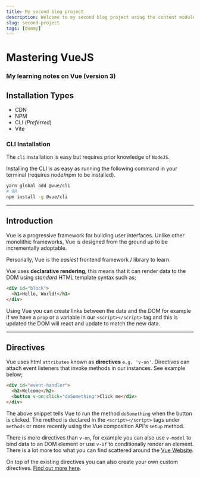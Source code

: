 ```yaml
---
title: My second blog project
description: Welcome to my second blog project using the content module.
slug: second-project
tags: [dummy]
---
```


# Mastering VueJS
### My learning notes on Vue (version 3)

## Installation Types

- CDN
- NPM
- CLI (_Preferred_)
- Vite

### CLI Installation
The `cli` installation is easy but requires prior knowledge of `NodeJS`.

Installing the CLI is as easy as running the following command in your terminal (requires node/npm to be installed).

``` sh
yarn global add @vue/cli
# OR
npm install -g @vue/cli
```

---

## Introduction

Vue is a progressive framework for building user interfaces. Unlike other monolithic frameworks, Vue is designed from the ground up to be incrementally adoptable.

Personally, Vue is the _easiest_ frontend framework / library to learn.

Vue uses __declarative rendering__, this means that it can render data to the DOM using _standard_ HTML template syntax such as;

```html
<div id="block">
  <h1>Hello, World!</h1>
</div>
```

Using Vue you can create links between the data and the DOM for example if we have a `prop` or a variable in our `<script></script>` tag and this is updated the DOM will react and update to match the new data.

---

## Directives

Vue uses html `attributes` known as __directives__ `e.g. 'v-on'`. Directives can attach event listeners that invoke methods in our instances. See example below;

```html
<div id="event-handler">
  <h2>Welcome</h2>
  <button v-on:click="doSomething">Click me</div>
</div>
```

The above snippet tells Vue to run the method `doSomething` when the button is clicked. The method is declared in the `<script></script>` tags under `methods` or more recently using the Vue composition API's `setup` method.

There is more directives than `v-on`, for example you can also use `v-model` to bind data to an DOM element or use `v-if` to conditionally render an element. There is a lot more too what you can find scattered around the [Vue Website](https://v3.vuejs.org/guide/).

On top of the existing directives you can also create your own custom directives. [Find out more here](https://v3.vuejs.org/guide/custom-directive.html#intro).

